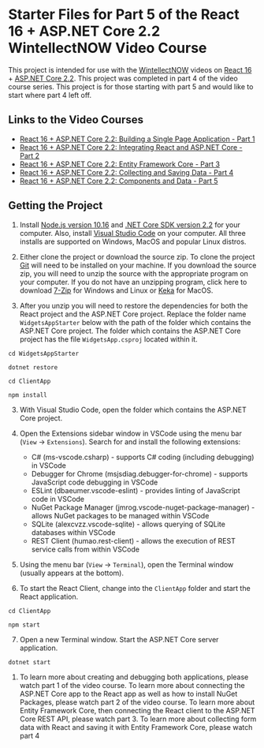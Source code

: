 # Starter Files for Part 5 of the React 16 + ASP.NET Core 2.2 WintellectNOW Video Course

This project is intended for use with the [WintellectNOW](https://www.wintellectnow.com/) videos on [React 16](https://reactjs.org/) + [ASP.NET Core 2.2](https://docs.microsoft.com/en-us/aspnet/core/?view=aspnetcore-2.2). This project was completed in part 4 of the video course series. This project is for those starting with part 5 and would like to start where part 4 left off.

## Links to the Video Courses

- [React 16 + ASP.NET Core 2.2: Building a Single Page Application - Part 1](https://www.wintellectnow.com/Videos/Watch?videoId=building-a-single-page-application-with-react-16-and-aspdotnet-core-2.2)
- [React 16 + ASP.NET Core 2.2: Integrating React and ASP.NET Core - Part 2](https://www.wintellectnow.com/Videos/Watch?videoId=integrating-react-and-aspdotnet-core)
- [React 16 + ASP.NET Core 2.2: Entity Framework Core - Part 3](https://www.wintellectnow.com/Videos/Watch?videoId=integrating-entity-framework-core-with-react-and-aspdotnet-core)
- [React 16 + ASP.NET Core 2.2: Collecting and Saving Data - Part 4](#)
- [React 16 + ASP.NET Core 2.2: Components and Data - Part 5](#)


## Getting the Project

1. Install [Node.js version 10.16](https://nodejs.org/dist/v10.16.3/) and [.NET Core SDK version 2.2](https://dotnet.microsoft.com/download/dotnet-core/2.2) for your computer. Also, install [Visual Studio Code](https://code.visualstudio.com/) on your computer. All three installs are supported on Windows, MacOS and popular Linux distros.

2. Either clone the project or download the source zip. To clone the project [Git](https://git-scm.com/downloads) will need to be installed on your machine. If you download the source zip, you will need to unzip the source with the appropriate program on your computer. If you do not have an unzipping program, click here to download [7-Zip](https://www.7-zip.org) for Windows and Linux or [Keka](https://www.keka.io) for MacOS.

3. After you unzip you will need to restore the dependencies for both the React project and the ASP.NET Core project. Replace the folder name `WidgetsAppStarter` below with the path of the folder which contains the ASP.NET Core project. The folder which contains the ASP.NET Core project has the file `WidgetsApp.csproj` located within it. 

```
cd WidgetsAppStarter

dotnet restore

cd ClientApp

npm install
```

3. With Visual Studio Code, open the folder which contains the ASP.NET Core project.

4. Open the Extensions sidebar window in VSCode using the menu bar (`View` -> `Extensions`). Search for and install the following extensions:

    - C# (ms-vscode.csharp) - supports C# coding (including debugging) in VSCode
    - Debugger for Chrome (msjsdiag.debugger-for-chrome) - supports JavaScript code debugging in VSCode
    - ESLint (dbaeumer.vscode-eslint) - provides linting of JavaScript code in VSCode
    - NuGet Package Manager (jmrog.vscode-nuget-package-manager) - allows NuGet packages to be managed within VSCode
    - SQLite (alexcvzz.vscode-sqlite) - allows querying of SQLite databases within VSCode
    - REST Client (humao.rest-client) - allows the execution of REST service calls from within VSCode

5. Using the menu bar (`View` -> `Terminal`), open the Terminal window (usually appears at the bottom).

6. To start the React Client, change into the `ClientApp` folder and start the React application.

```
cd ClientApp

npm start
```

7. Open a new Terminal window. Start the ASP.NET Core server application.

```
dotnet start
```

1. To learn more about creating and debugging both applications, please watch part 1 of the video course. To learn more about connecting the ASP.NET Core app to the React app as well as how to install NuGet Packages, please watch part 2 of the video course. To learn more about Entity Framework Core, then connecting the React client to the ASP.NET Core REST API, please watch part 3. To learn more about collecting form data with React and saving it with Entity Framework Core, please watch part 4